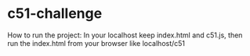 # c51-challenge
How to run the project:
In your localhost keep index.html and c51.js, then run the index.html from your browser like localhost/c51
